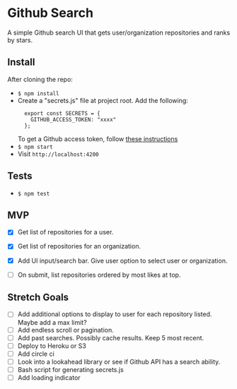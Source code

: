 # Github Search

A simple Github search UI that gets user/organization repositories and ranks by stars.


## Install

After cloning the repo:

- `$ npm install`
- Create a "secrets.js" file at project root. Add the following:
  ```
    export const SECRETS = {
      GITHUB_ACCESS_TOKEN: "xxxx"
    };
  ```
  To get a Github access token, follow [these instructions](https://docs.github.com/en/free-pro-team@latest/github/authenticating-to-github/creating-a-personal-access-token)
- `$ npm start`
- Visit `http://localhost:4200`


## Tests

- `$ npm test`


## MVP

* [x] Get list of repositories for a user.
* [x] Get list of repositories for an organization.
* [x] Add UI input/search bar. Give user option to select user or organization.
* [ ] On submit, list repositories ordered by most likes at top.


## Stretch Goals

* [ ] Add additional options to display to user for each repository listed. Maybe add a max limit?
* [ ] Add endless scroll or pagination.
* [ ] Add past searches. Possibly cache results. Keep 5 most recent.
* [ ] Deploy to Heroku or S3
* [ ] Add circle ci
* [ ] Look into a lookahead library or see if Github API has a search ability.
* [ ] Bash script for generating secrets.js
* [ ] Add loading indicator
